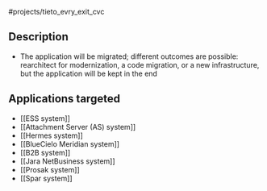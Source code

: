 #projects/tieto_evry_exit_cvc 

## Description
* The application will be migrated; different outcomes are possible: rearchitect for modernization, a code migration, or a new infrastructure, but the application will be kept in the end
## Applications targeted
* [[ESS system]]
* [[Attachment Server (AS) system]]
* [[Hermes system]]
* [[BlueCielo Meridian system]]
* [[B2B system]]
* [[Jara NetBusiness system]]
* [[Prosak system]]
* [[Spar system]] 
